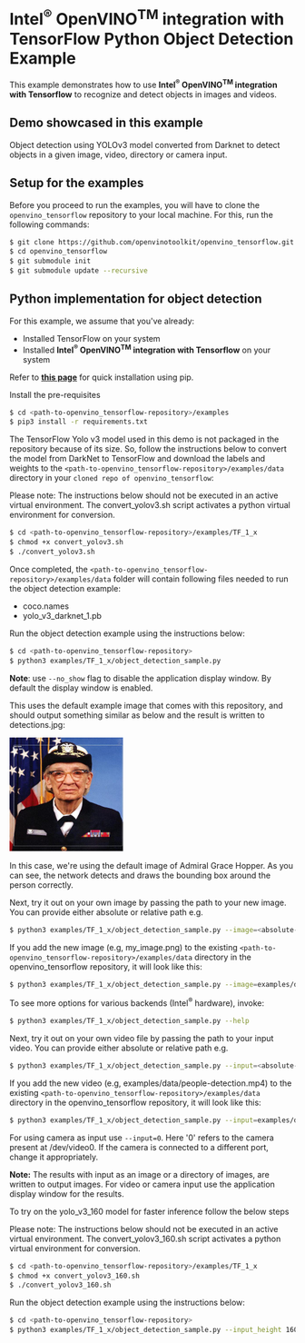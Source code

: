 # Intel<sup>®</sup> OpenVINO<sup>TM</sup> integration with TensorFlow Python Object Detection Example

This example demonstrates how to use **Intel<sup>®</sup> </sup> OpenVINO<sup>TM</sup> integration with Tensorflow** to recognize and detect objects in images and videos.

## Demo showcased in this example

 Object detection using YOLOv3 model converted from Darknet to detect objects in a given image, video, directory or camera input.

## Setup for the examples

Before you proceed to run the examples, you will have to clone the `openvino_tensorflow` repository to your local machine. For this, run the following commands:

```bash
$ git clone https://github.com/openvinotoolkit/openvino_tensorflow.git
$ cd openvino_tensorflow
$ git submodule init
$ git submodule update --recursive
```

## Python implementation for object detection

For this example, we assume that you've already:

* Installed TensorFlow on your system
* Installed **Intel<sup>®</sup> </sup> OpenVINO<sup>TM</sup> integration with Tensorflow** on your system

Refer to [**this page**](https://github.com/openvinotoolkit/openvino_tensorflow#installation) for quick installation using pip.

Install the pre-requisites
```bash
$ cd <path-to-openvino_tensorflow-repository>/examples
$ pip3 install -r requirements.txt
```

The TensorFlow Yolo v3 model used in this demo is not packaged in the repository because of its size. So, follow the instructions below to convert the model from DarkNet to TensorFlow and download the labels and weights to the `<path-to-openvino_tensorflow-repository>/examples/data` directory in your `cloned repo of openvino_tensorflow`:

Please note: The instructions below should not be executed in an active virtual environment. The convert_yolov3.sh script activates a python virtual environment for conversion.

```bash
$ cd <path-to-openvino_tensorflow-repository>/examples/TF_1_x
$ chmod +x convert_yolov3.sh
$ ./convert_yolov3.sh
```

Once completed, the `<path-to-openvino_tensorflow-repository>/examples/data` folder will contain following files needed to run the object detection example:

* coco.names
* yolo_v3_darknet_1.pb

Run the object detection example using the instructions below:

```bash
$ cd <path-to-openvino_tensorflow-repository>
$ python3 examples/TF_1_x/object_detection_sample.py
```

**Note**: use ```--no_show``` flag to disable the application display window. By default the display window is enabled.

This uses the default example image that comes with this repository, and should
output something similar as below and the result is written to detections.jpg:


<p align="left">
  <img src="../data/detections.jpg" width="200" height="200"
</p>

In this case, we're using the default image of Admiral Grace Hopper. As you can see, the network detects and draws the bounding box around the person correctly.

Next, try it out on your own image by passing the path to your new image. You can provide either absolute or relative path e.g.

```bash
$ python3 examples/TF_1_x/object_detection_sample.py --image=<absolute-or-relative-path-to-your-image>
```

If you add the new image (e.g, my_image.png) to the existing `<path-to-openvino_tensorflow-repository>/examples/data` directory in the openvino_tensorflow repository, it will look like this:

```bash
$ python3 examples/TF_1_x/object_detection_sample.py --image=examples/data/my_image.png
```

To see more options for various backends (Intel<sup>®</sup> hardware), invoke:
```bash
$ python3 examples/TF_1_x/object_detection_sample.py --help
```

Next, try it out on your own video file by passing the path to your input video. You can provide either absolute or relative path  e.g.

```bash
$ python3 examples/TF_1_x/object_detection_sample.py --input=<absolute-or-relative-path-to-your-video-file>
```
If you add the new video (e.g, examples/data/people-detection.mp4) to the existing `<path-to-openvino_tensorflow-repository>/examples/data` directory in the openvino_tensorflow repository, it will look like this:

```bash
$ python3 examples/TF_1_x/object_detection_sample.py --input=examples/data/people-detection.mp4
```

For using camera as input use ```--input=0```. Here '0' refers to the camera present at /dev/video0. If the camera is connected to a different port, change it appropriately.

**Note:** The results with input as an image or a directory of images, are written to output images. For video or camera input use the application display window for the results.

To try on the yolo_v3_160 model for faster inference follow the below steps

Please note: The instructions below should not be executed in an active virtual environment. The convert_yolov3_160.sh script activates a python virtual environment for conversion.

```bash
$ cd <path-to-openvino_tensorflow-repository>/examples/TF_1_x
$ chmod +x convert_yolov3_160.sh
$ ./convert_yolov3_160.sh
```

Run the object detection example using the instructions below:

```bash
$ cd <path-to-openvino_tensorflow-repository>
$ python3 examples/TF_1_x/object_detection_sample.py --input_height 160 --input_width 160 --graph "examples/data/yolo_v3_darknet_160.pb" --input_layer "inputs" --output_layer "output_boxes" --labels "examples/data/coco.names"
```

